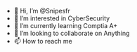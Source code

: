- 👋 Hi, I’m @Snipesfr
- 👀 I’m interested in CyberSecurity
- 🌱 I’m currently learning Comptia A+
- 💞️ I’m looking to collaborate on Anything
- 📫 How to reach me 

<!---
Snipesfr/Snipesfr is a ✨ special ✨ repository because its `README.md` (this file) appears on your GitHub profile.
You can click the Preview link to take a look at your changes.
--->
